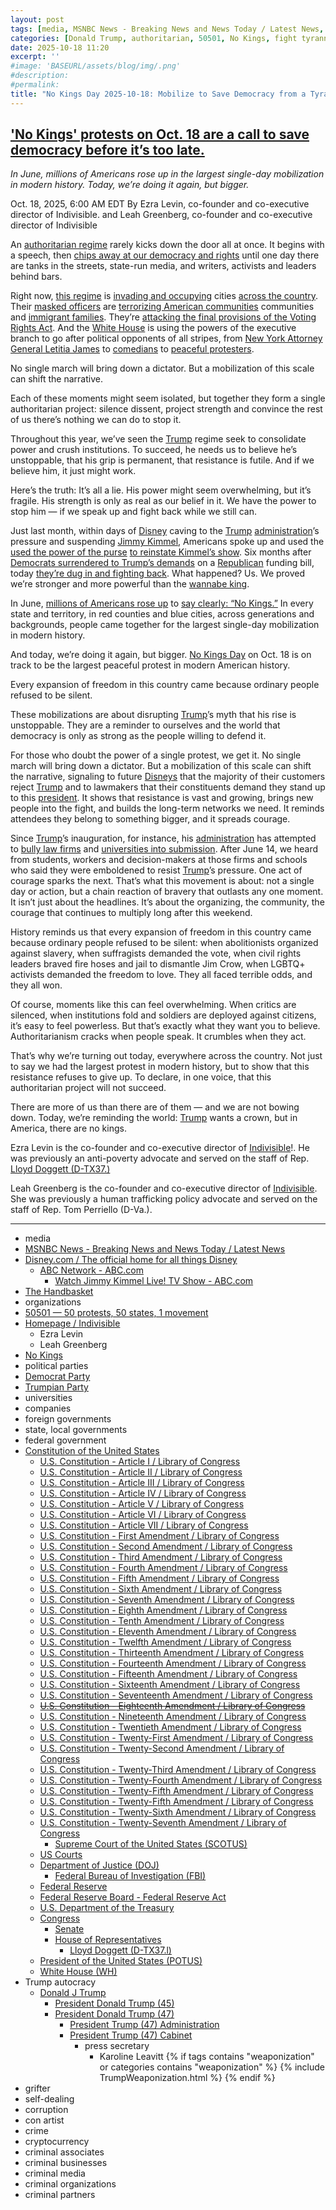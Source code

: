 ```yaml
---
layout: post
tags: [media, MSNBC News - Breaking News and News Today / Latest News, Disney.com / The official home for all things Disney, ABC Network - ABC.com, Watch Jimmy Kimmel Live! TV Show - ABC.com, The Handbasket, organizations, 50501 — 50 protests 50 states 1 movement, Homepage / Indivisible, Ezra Levin, Leah Greenberg, political parties, Democrat Party, Trumpian Party, universities, companies, foreign governments, state local governments, federal government, Constitution of the United States, U.S. Constitution - Article I / Library of Congress, U.S. Constitution - Article II / Library of Congress, U.S. Constitution - Article III / Library of Congress, U.S. Constitution - Article IV / Library of Congress, U.S. Constitution - Article V / Library of Congress, U.S. Constitution - Article VI / Library of Congress, U.S. Constitution - Article VII / Library of Congress, U.S. Constitution - First Amendment / Library of Congress, U.S. Constitution - Second Amendment / Library of Congress, U.S. Constitution - Third Amendment / Library of Congress, U.S. Constitution - Fourth Amendment / Library of Congress, U.S. Constitution - Fifth Amendment / Library of Congress, U.S. Constitution - Sixth Amendment / Library of Congress, U.S. Constitution - Seventh Amendment / Library of Congress, U.S. Constitution - Eighth Amendment / Library of Congress, U.S. Constitution - Tenth Amendment / Library of Congress, U.S. Constitution - Eleventh Amendment / Library of Congress, U.S. Constitution - Twelfth Amendment / Library of Congress, U.S. Constitution - Thirteenth Amendment / Library of Congress, U.S. Constitution - Fourteenth Amendment / Library of Congress, U.S. Constitution - Fifteenth Amendment / Library of Congress, U.S. Constitution - Sixteenth Amendment / Library of Congress, U.S. Constitution - Seventeenth Amendment / Library of Congress, U.S. Constitution - Eighteenth Amendment / Library of Congress, U.S. Constitution - Nineteenth Amendment / Library of Congress, U.S. Constitution - Twentieth Amendment / Library of Congress, U.S. Constitution - Twenty-First Amendment / Library of Congress, U.S. Constitution - Twenty-Second Amendment / Library of Congress, U.S. Constitution - Twenty-Third Amendment / Library of Congress, U.S. Constitution - Twenty-Fourth Amendment / Library of Congress, U.S. Constitution - Twenty-Fifth Amendment / Library of Congress, U.S. Constitution - Twenty-Fifth Amendment / Library of Congress, U.S. Constitution - Twenty-Sixth Amendment / Library of Congress, U.S. Constitution - Twenty-Seventh Amendment / Library of Congress, Supreme Court of the United States (SCOTUS), US Courts, Department of Justice (DOJ), Federal Bureau of Investigation (FBI), Federal Reserve, Federal Reserve Board - Federal Reserve Act, U.S. Department of the Treasury, Congress, Senate, House of Representatives, Lloyd Doggett (D-TX37.l), President of the United States (POTUS), White House (WH), Trump autocracy, Donald J Trump, President Donald Trump (45), President Donald Trump (47), President Trump (47) Administration, President Trump (47) Cabinet, press secretary, Karoline Leavitt, grifter, self-dealing, corruption, con artist, crime, cryptocurrency, criminal associates, criminal businesses, criminal media, criminal organizations, criminal partners]
categories: [Donald Trump, authoritarian, 50501, No Kings, fight tyranny, defend liberty]
date: 2025-10-18 11:20
excerpt: ''
#image: 'BASEURL/assets/blog/img/.png'
#description:
#permalink:
title: "No Kings Day 2025-10-18: Mobilize to Save Democracy from a Tyrannical King"
---
```



## ['No Kings' protests on Oct. 18 are a call to save democracy before it’s too late.](https://www.msnbc.com/opinion/msnbc-opinion/no-kings-protest-october-18-trump-rcna237983)

*In June, millions of Americans rose up in the largest single-day mobilization in modern history. Today, we’re doing it again, but bigger.*

Oct. 18, 2025, 6:00 AM EDT
By Ezra Levin, co-founder and co-executive director of Indivisible. and Leah Greenberg, co-founder and co-executive director of Indivisible

An [authoritarian regime](https://www.msnbc.com/rachel-maddow-show/maddowblog/24-hours-trumps-authoritarian-vision-comes-focus-yes-rcna231843) rarely kicks down the door all at once. It begins with a speech, then [chips away at our democracy and rights](https://www.msnbc.com/rachel-maddow/watch/trump-picks-a-bad-time-to-set-vivid-example-of-authoritarian-self-dealing-249825349546) until one day there are tanks in the streets, state-run media, and writers, activists and leaders behind bars.

Right now, [this regime](https://www.msnbc.com/opinion/msnbc-opinion/trump-dc-national-guard-immigration-ice-rcna228134) is [invading and occupying](https://www.msnbc.com/deadline-white-house/deadline-legal-blog/illinois-chicago-sue-troop-deployment-rcna235898) cities [across the country](https://www.msnbc.com/opinion/msnbc-opinion/trump-national-guard-oregon-judge-courts-rcna236119). Their [masked officers](https://www.msnbc.com/top-stories/latest/ice-agents-violent-video-arrests-trump-immigration-crackdown-rcna237373) are [terrorizing American communities](https://www.msnbc.com/rachel-maddow-show/maddowblog/kavanaugh-stops-american-citizens-ice-detention-rcna238194) communities and [immigrant families](https://www.msnbc.com/all-in/watch/-i-feel-betrayed-ice-beat-and-detained-his-father-now-this-marine-is-speaking-out-242203206000). They’re [attacking the final provisions of the Voting Rights Act](https://www.msnbc.com/opinion/msnbc-opinion/voting-rights-act-shutdown-supreme-court-naacp-rcna237965). And the [White House](https://www.whitehouse.gov/) is using the powers of the executive branch to go after political opponents of all stripes, from [New York Attorney General Letitia James](https://www.msnbc.com/opinion/msnbc-opinion/letitia-james-indictment-jury-trump-enemies-rcna236932) to [comedians](https://www.msnbc.com/top-stories/latest/jimmy-kimmel-pulled-abc-charlie-kirk-nexstar-rcna232036) to [peaceful protesters](https://www.msnbc.com/rachel-maddow-show/maddowblog/trump-george-soros-racketeering-allegations-rcna227733).

No single march will bring down a dictator. But a mobilization of this scale can shift the narrative.

Each of these moments might seem isolated, but together they form a single authoritarian project: silence dissent, project strength and convince the rest of us there’s nothing we can do to stop it.

Throughout this year, we’ve seen the [Trump](https://www.donaldjtrump.com/) regime seek to consolidate power and crush institutions. To succeed, he needs us to believe he’s unstoppable, that his grip is permanent, that resistance is futile. And if we believe him, it just might work.

Here’s the truth: It’s all a lie. His power might seem overwhelming, but it’s fragile. His strength is only as real as our belief in it. We have the power to stop him — if we speak up and fight back while we still can.

Just last month, within days of [Disney](https://www.disney.com/) caving to the [Trump](https://www.donaldjtrump.com/) [administration](https://www.whitehouse.gov/administration/)’s pressure and suspending [Jimmy Kimmel](https://abc.com/show/9bfe2f4f-41ad-4492-a6dd-0b67db180543), Americans spoke up and used the [used the power of the purse](https://www.thehandbasket.co/p/kimmel-reinstatement-disney-price-increase-scoop) [to reinstate Kimmel’s show](https://www.msnbc.com/opinion/msnbc-opinion/jimmy-kimmel-return-abc-episode-monologue-jokes-trump-rcna233432). Six months after [Democrats surrendered to Trump’s demands](https://www.msnbc.com/opinion/msnbc-opinion/schumer-democrats-government-shutdown-trump-rcna196442) on a [Republican](https://www.gop.com/) funding bill, today [they’re dug in and fighting back](https://www.msnbc.com/msnbc/news/democrats-weigh-pain-shutdown-obamacare-premiums-rcna237863). What happened? Us. We proved we’re stronger and more powerful than the [wannabe king](https://www.donaldjtrump.com/).

In June, [millions of Americans rose up](https://www.msnbc.com/opinion/msnbc-opinion/no-kings-protest-trump-meaning-elon-musk-rcna213269) to [say clearly: “No Kings.”](https://www.msnbc.com/opinion/msnbc-opinion/no-kings-protests-trump-military-parade-rcna212922) In every state and territory, in red counties and blue cities, across generations and backgrounds, people came together for the largest single-day mobilization in modern history.

And today, we’re doing it again, but bigger. [No Kings Day](https://www.nokings.org/) on Oct. 18 is on track to be the largest peaceful protest in modern American history.

Every expansion of freedom in this country came because ordinary people refused to be silent.

These mobilizations are about disrupting [Trump](https://www.donaldjtrump.com/)’s myth that his rise is unstoppable. They are a reminder to ourselves and the world that democracy is only as strong as the people willing to defend it.

For those who doubt the power of a single protest, we get it. No single march will bring down a dictator. But a mobilization of this scale can shift the narrative, signaling to future [Disneys](https://www.disney.com/) that the majority of their customers reject [Trump](https://www.donaldjtrump.com/) and to lawmakers that their constituents demand they stand up to this [president](https://www.whitehouse.gov/). It shows that resistance is vast and growing, brings new people into the fight, and builds the long-term networks we need. It reminds attendees they belong to something bigger, and it spreads courage.

Since [Trump](https://www.donaldjtrump.com/)’s inauguration, for instance, his [administration](https://www.whitehouse.gov/administration/) has attempted to [bully law firms](https://www.msnbc.com/rachel-maddow-show/maddowblog/law-firms-appeased-trump-consequences-go-bad-worse-rcna213226) and [universities into submission](https://www.msnbc.com/top-stories/latest/trump-attacks-free-speech-columbia-university-rcna197833). After June 14, we heard from students, workers and decision-makers at those firms and schools who said they were emboldened to resist [Trump](https://www.donaldjtrump.com/)’s pressure. One act of courage sparks the next. That’s what this movement is about: not a single day or action, but a chain reaction of bravery that outlasts any one moment. It isn’t just about the headlines. It’s about the organizing, the community, the courage that continues to multiply long after this weekend.

History reminds us that every expansion of freedom in this country came because ordinary people refused to be silent: when abolitionists organized against slavery, when suffragists demanded the vote, when civil rights leaders braved fire hoses and jail to dismantle Jim Crow, when LGBTQ+ activists demanded the freedom to love. They all faced terrible odds, and they all won.

Of course, moments like this can feel overwhelming. When critics are silenced, when institutions fold and soldiers are deployed against citizens, it’s easy to feel powerless. But that’s exactly what they want you to believe. Authoritarianism cracks when people speak. It crumbles when they act.

That’s why we’re turning out today, everywhere across the country. Not just to say we had the largest protest in modern history, but to show that this resistance refuses to give up. To declare, in one voice, that this authoritarian project will not succeed.

There are more of us than there are of them — and we are not bowing down. Today, we’re reminding the world: [Trump](https://www.donaldjtrump.com/) wants a crown, but in America, there are no kings.

Ezra Levin is the co-founder and co-executive director of [Indivisible](https://indivisible.org/)!. He was previously an anti-poverty advocate and served on the staff of Rep. [Lloyd Doggett (D-TX37.)](https://doggett.house.gov/)

Leah Greenberg is the co-founder and co-executive director of [Indivisible](https://indivisible.org/). She was previously a human trafficking policy advocate and served on the staff of Rep. Tom Perriello (D-Va.).

----
- media
- [MSNBC News - Breaking News and News Today / Latest News](https://www.msnbc.com/)
- [Disney.com / The official home for all things Disney](https://www.disney.com/)
    - [ABC Network - ABC.com](https://abc.com/)
        - [Watch Jimmy Kimmel Live! TV Show - ABC.com](https://abc.com/show/9bfe2f4f-41ad-4492-a6dd-0b67db180543)
- [The Handbasket](https://www.thehandbasket.co/)
- organizations
- [50501 — 50 protests, 50 states, 1 movement](https://www.fiftyfifty.one/)
- [Homepage / Indivisible](https://indivisible.org/)
    - Ezra Levin
    - Leah Greenberg
- [No Kings](https://www.nokings.org/)
- political parties
- [Democrat Party](https://www.democrats.org/)
- [Trumpian Party](https://www.gop.com/)
- universities
- companies
- foreign governments
- state, local governments 
- federal government
- [Constitution of the United States](https://constitution.congress.gov/constitution/)
    - [U.S. Constitution - Article I / Library of Congress](https://constitution.congress.gov/constitution/article-1/)
    - [U.S. Constitution - Article II / Library of Congress](https://constitution.congress.gov/constitution/article-2/)
    - [U.S. Constitution - Article III / Library of Congress](https://constitution.congress.gov/constitution/article-3/)
    - [U.S. Constitution - Article IV / Library of Congress](https://constitution.congress.gov/constitution/article-4/)
    - [U.S. Constitution - Article V / Library of Congress](https://constitution.congress.gov/constitution/article-5/)
    - [U.S. Constitution - Article VI / Library of Congress](https://constitution.congress.gov/constitution/article-6/)
    - [U.S. Constitution - Article VII / Library of Congress](https://constitution.congress.gov/constitution/article-7/)
    - [U.S. Constitution - First Amendment /  Library of Congress](https://constitution.congress.gov/constitution/amendment-1/)
    - [U.S. Constitution - Second Amendment /  Library of Congress](https://constitution.congress.gov/constitution/amendment-2/)
    - [U.S. Constitution - Third Amendment /  Library of Congress](https://constitution.congress.gov/constitution/amendment-3/)
    - [U.S. Constitution - Fourth Amendment /  Library of Congress](https://constitution.congress.gov/constitution/amendment-4/)
    - [U.S. Constitution - Fifth Amendment /  Library of Congress](https://constitution.congress.gov/constitution/amendment-5/)
    - [U.S. Constitution - Sixth Amendment /  Library of Congress](https://constitution.congress.gov/constitution/amendment-6/)
    - [U.S. Constitution - Seventh Amendment /  Library of Congress](https://constitution.congress.gov/constitution/amendment-7/)
    - [U.S. Constitution - Eighth Amendment /  Library of Congress](https://constitution.congress.gov/constitution/amendment-8/)
    - [U.S. Constitution - Tenth Amendment /  Library of Congress](https://constitution.congress.gov/constitution/amendment-10/)
    - [U.S. Constitution - Eleventh Amendment /  Library of Congress](https://constitution.congress.gov/constitution/amendment-11/)
    - [U.S. Constitution - Twelfth Amendment /  Library of Congress](https://constitution.congress.gov/constitution/amendment-12/)
    - [U.S. Constitution - Thirteenth Amendment /  Library of Congress](https://constitution.congress.gov/constitution/amendment-13/)
    - [U.S. Constitution - Fourteenth Amendment /  Library of Congress](https://constitution.congress.gov/constitution/amendment-14/)
    - [U.S. Constitution - Fifteenth Amendment /  Library of Congress](https://constitution.congress.gov/constitution/amendment-15/)
    - [U.S. Constitution - Sixteenth Amendment /  Library of Congress](https://constitution.congress.gov/constitution/amendment-16/)
    - [U.S. Constitution - Seventeenth Amendment /  Library of Congress](https://constitution.congress.gov/constitution/amendment-17/)
    - ~~[U.S. Constitution - Eighteenth Amendment /  Library of Congress](https://constitution.congress.gov/constitution/amendment-18/)~~
    - [U.S. Constitution - Nineteenth Amendment /  Library of Congress](https://constitution.congress.gov/constitution/amendment-19/)
    - [U.S. Constitution - Twentieth Amendment /  Library of Congress](https://constitution.congress.gov/constitution/amendment-20/)
    - [U.S. Constitution - Twenty-First Amendment /  Library of Congress](https://constitution.congress.gov/constitution/amendment-21/)
    - [U.S. Constitution - Twenty-Second Amendment /  Library of Congress](https://constitution.congress.gov/constitution/amendment-22/)
    - [U.S. Constitution - Twenty-Third Amendment /  Library of Congress](https://constitution.congress.gov/constitution/amendment-23/)
    - [U.S. Constitution - Twenty-Fourth Amendment /  Library of Congress](https://constitution.congress.gov/constitution/amendment-24/)
    - [U.S. Constitution - Twenty-Fifth Amendment /  Library of Congress](https://constitution.congress.gov/constitution/amendment-25/)
    - [U.S. Constitution - Twenty-Fifth Amendment /  Library of Congress](https://constitution.congress.gov/constitution/amendment-25/)
    - [U.S. Constitution - Twenty-Sixth Amendment /  Library of Congress](https://constitution.congress.gov/constitution/amendment-26/)
    - [U.S. Constitution - Twenty-Seventh Amendment /  Library of Congress](https://constitution.congress.gov/constitution/amendment-27/)
        - [Supreme Court of the United States (SCOTUS)](https://www.supremecourt.gov/)
    - [US Courts](https://www.uscourts.gov/)
    - [Department of Justice (DOJ)](https://www.justice.gov/)
        - [Federal Bureau of Investigation (FBI)](https://www.fbi.gov/)
    - [Federal Reserve](https://www.federalreserve.gov/)
    - [Federal Reserve Board - Federal Reserve Act](https://www.federalreserve.gov/aboutthefed/fract.htm)
    - [U.S. Department of the Treasury](https://home.treasury.gov/)
    - [Congress](https://www.congress.gov/)
        - [Senate](https://www.senate.gov/)
        - [House of Representatives](https://www.house.gov/)
            - [Lloyd Doggett (D-TX37.l)](https://doggett.house.gov/)
     - [President of the United States (POTUS)](https://www.whitehouse.gov/)
    - [White House (WH)](https://www.whitehouse.gov/)
- Trump autocracy
    - [Donald J Trump](https://www.donaldjtrump.com/)
        - [President Donald Trump (45)](https://trumpwhitehouse.archives.gov/)
        - [President Donald Trump (47)](https://www.whitehouse.gov/administration/donald-j-trump/)
            - [President Trump (47) Administration](https://www.whitehouse.gov/administration/)
            - [President Trump (47) Cabinet](https://www.whitehouse.gov/administration/the-cabinet/)
                - press secretary
                    - Karoline Leavitt
{% if tags contains "weaponization" or categories contains "weaponization" %}
  {% include TrumpWeaponization.html %}
{% endif %}
- grifter
- self-dealing
- corruption
- con artist
- crime
- cryptocurrency
- criminal associates
- criminal businesses
- criminal media
- criminal organizations
- criminal partners